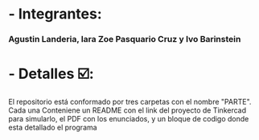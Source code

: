 # - Integrantes: 
<h3> Agustin Landeria, Iara Zoe Pasquario Cruz y Ivo Barinstein </h3>

# - Detalles ☑️:
<p> El repositorio está conformado por tres carpetas con el nombre "PARTE".
Cada una Conteniene un README con el link del proyecto de Tinkercad para simularlo,
el PDF con los enunciados, y un bloque de codigo donde esta detallado el programa </p>
